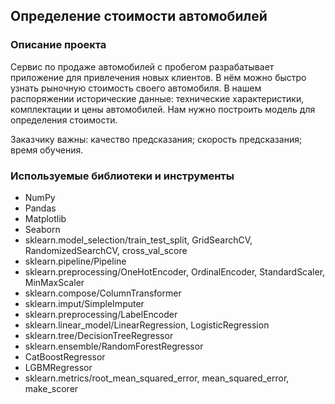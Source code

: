 ## Определение стоимости автомобилей
### Описание проекта
Сервис по продаже автомобилей с пробегом разрабатывает приложение для привлечения новых клиентов. В нём можно быстро узнать рыночную стоимость своего автомобиля. В нашем распоряжении исторические данные: технические характеристики, комплектации и цены автомобилей. Нам нужно построить модель для определения стоимости.

Заказчику важны:
качество предсказания;
скорость предсказания;
время обучения.
### Используемые библиотеки и инструменты
- NumPy
- Pandas
- Matplotlib
- Seaborn
- sklearn.model_selection/train_test_split, GridSearchCV, RandomizedSearchCV, cross_val_score
- sklearn.pipeline/Pipeline
- sklearn.preprocessing/OneHotEncoder, OrdinalEncoder, StandardScaler, MinMaxScaler
- sklearn.compose/ColumnTransformer
- sklearn.imput/SimpleImputer
- sklearn.preprocessing/LabelEncoder
- sklearn.linear_model/LinearRegression, LogisticRegression
- sklearn.tree/DecisionTreeRegressor
- sklearn.ensemble/RandomForestRegressor
- CatBoostRegressor
- LGBMRegressor
- sklearn.metrics/root_mean_squared_error, mean_squared_error, make_scorer

